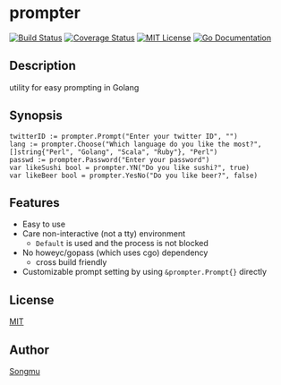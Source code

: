 prompter
=======

[![Build Status](https://travis-ci.org/Songmu/prompter.png?branch=master)][travis]
[![Coverage Status](https://coveralls.io/repos/Songmu/prompter/badge.png?branch=master)][coveralls]
[![MIT License](http://img.shields.io/badge/license-MIT-blue.svg?style=flat-square)][license]
[![Go Documentation](http://img.shields.io/badge/go-documentation-blue.svg?style=flat-square)][godocs]

[travis]: https://travis-ci.org/Songmu/prompter
[coveralls]: https://coveralls.io/r/Songmu/prompter?branch=master
[license]: https://github.com/Songmu/prompter/blob/master/LICENSE
[godocs]: http://godoc.org/github.com/Songmu/prompter

## Description

utility for easy prompting in Golang

## Synopsis

	twitterID := prompter.Prompt("Enter your twitter ID", "")
	lang := prompter.Choose("Which language do you like the most?", []string{"Perl", "Golang", "Scala", "Ruby"}, "Perl")
	passwd := prompter.Password("Enter your password")
	var likeSushi bool = prompter.YN("Do you like sushi?", true)
	var likeBeer bool = prompter.YesNo("Do you like beer?", false)

## Features

- Easy to use
- Care non-interactive (not a tty) environment
  - `Default` is used and the process is not blocked
- No howeyc/gopass (which uses cgo) dependency
  - cross build friendly
- Customizable prompt setting by using `&prompter.Prompt{}` directly

## License

[MIT][license]

## Author

[Songmu](https://github.com/Songmu)
